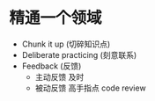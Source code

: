 # 精通一个领域

- Chunk it up (切碎知识点)
- Deliberate practicing (刻意联系)
- Feedback (反馈)
	- 主动反馈 及时
	- 被动反馈 高手指点 code review